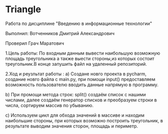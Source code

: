 # Triangle
Работа по  дисциплине "Введению в информационные технологии"

Выполнил: Вотченников Дмитрий Александрович

Проверил Грач Маратович

1.Цель работы:
По входным данным вывести наибольшую возможную площадь треугольника а также выести стороны,из которых состоит треугольник.В конце запушить файл на удаленный репозиторий.

2.Ход и реузльтат работы :
a) Создане новго проекта в pycharm, создание новго файла с main.py, при помощи  input() предоставляем возможность пользователю вводить данные напрямую в программу. 

b) При промощи метода строк: split() создаём список с нашими числами, далее создаём генератор списков и преобразуем строки в числа, сортируем массив по убыванию.

c) Используем цикл для обхода значений в массиве и находим наибольшие стороны, при которых возможно построить треугольник, в результате выводим значения сторон, площадь и периметр.
